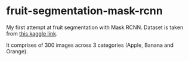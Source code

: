 # fruit-segmentation-mask-rcnn

My first attempt at fruit segmentation with Mask RCNN. Dataset is taken from [this kaggle link](https://www.kaggle.com/mbkinaci/fruit-images-for-object-detection). 

It comprises of 300 images across 3 categories (Apple, Banana and Orange).


